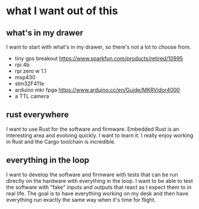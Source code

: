 # what I want out of this

## what's in my drawer

I want to start with what's in my drawer, so there's not a lot to choose from.

- tiny gps breakout https://www.sparkfun.com/products/retired/10995
- rpi 4b
- rpi zero w 1.1
- msp430
- stm32F411e
- arduino mkr fpga https://www.arduino.cc/en/Guide/MKRVidor4000
- a TTL camera

## rust everywhere

I want to use Rust for the software and firmware. Embedded Rust is an
interesting area and evolving quickly. I want to learn it. I really enjoy
working in Rust and the Cargo toolchain is incredible.

## everything in the loop

I want to develop the software and firmware with tests that can be run directly
on the hardware with everything in the loop. I want to be able to test the
software with "fake" inputs and outputs that react as I expect them to in real
life. The goal is to have everything working on my desk and then have everything
run exactly the same way when it's time for flight.
